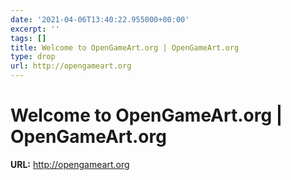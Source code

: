 ```yaml
---
date: '2021-04-06T13:40:22.955000+00:00'
excerpt: ''
tags: []
title: Welcome to OpenGameArt.org | OpenGameArt.org
type: drop
url: http://opengameart.org
---
```


# Welcome to OpenGameArt.org | OpenGameArt.org

**URL:** http://opengameart.org
